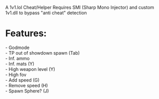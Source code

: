 A 1v1.lol Cheat/Helper
Requires SMI (Sharp Mono Injector) and custom 1v1.dll to bypass "anti cheat" detection

<h1>Features:</h1>
- Godmode<br>
- TP out of showdown spawn (Tab)<br>
- Inf. ammo<br>
- Inf. mats (Y)<br>
- High weapon level (Y)<br>
- High fov<br>
- Add speed (G)<br>
- Remove speed (H)<br>
- Spawn Sphere? (J)<br>
